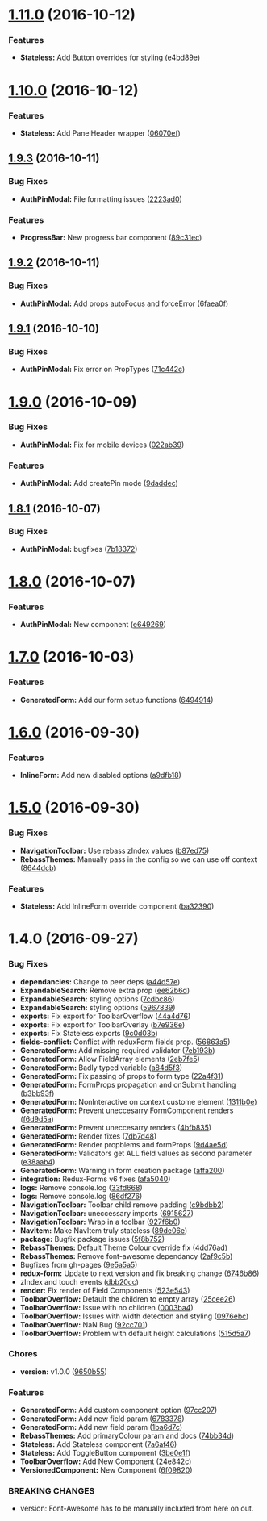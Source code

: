 <a name="1.11.0"></a>
# [1.11.0](https://github.com/THL-DEV/thl-ui-components/compare/1.10.0...v1.11.0) (2016-10-12)


### Features

* **Stateless:** Add Button overrides for styling ([e4bd89e](https://github.com/THL-DEV/thl-ui-components/commit/e4bd89e))



<a name="1.10.0"></a>
# [1.10.0](https://github.com/THL-DEV/thl-ui-components/compare/1.9.3...v1.10.0) (2016-10-12)


### Features

* **Stateless:** Add PanelHeader wrapper ([06070ef](https://github.com/THL-DEV/thl-ui-components/commit/06070ef))



<a name="1.9.3"></a>
## [1.9.3](https://github.com/THL-DEV/thl-ui-components/compare/1.9.2...v1.9.3) (2016-10-11)


### Bug Fixes

* **AuthPinModal:** File formatting issues ([2223ad0](https://github.com/THL-DEV/thl-ui-components/commit/2223ad0))


### Features

* **ProgressBar:** New progress bar component ([89c31ec](https://github.com/THL-DEV/thl-ui-components/commit/89c31ec))



<a name="1.9.2"></a>
## [1.9.2](https://github.com/THL-DEV/thl-ui-components/compare/1.9.1...v1.9.2) (2016-10-11)


### Bug Fixes

* **AuthPinModal:** Add props autoFocus and forceError ([6faea0f](https://github.com/THL-DEV/thl-ui-components/commit/6faea0f))



<a name="1.9.1"></a>
## [1.9.1](https://github.com/THL-DEV/thl-ui-components/compare/1.9.0...v1.9.1) (2016-10-10)


### Bug Fixes

* **AuthPinModal:** Fix error on PropTypes ([71c442c](https://github.com/THL-DEV/thl-ui-components/commit/71c442c))



<a name="1.9.0"></a>
# [1.9.0](https://github.com/THL-DEV/thl-ui-components/compare/1.8.1...v1.9.0) (2016-10-09)


### Bug Fixes

* **AuthPinModal:** Fix for mobile devices ([022ab39](https://github.com/THL-DEV/thl-ui-components/commit/022ab39))


### Features

* **AuthPinModal:** Add createPin mode ([9daddec](https://github.com/THL-DEV/thl-ui-components/commit/9daddec))



<a name="1.8.1"></a>
## [1.8.1](https://github.com/THL-DEV/thl-ui-components/compare/1.8.0...v1.8.1) (2016-10-07)


### Bug Fixes

* **AuthPinModal:** bugfixes ([7b18372](https://github.com/THL-DEV/thl-ui-components/commit/7b18372))



<a name="1.8.0"></a>
# [1.8.0](https://github.com/THL-DEV/thl-ui-components/compare/1.7.0...v1.8.0) (2016-10-07)


### Features

* **AuthPinModal:** New component ([e649269](https://github.com/THL-DEV/thl-ui-components/commit/e649269))



<a name="1.7.0"></a>
# [1.7.0](https://github.com/THL-DEV/thl-ui-components/compare/1.6.0...v1.7.0) (2016-10-03)


### Features

* **GeneratedForm:** Add our form setup functions ([6494914](https://github.com/THL-DEV/thl-ui-components/commit/6494914))



<a name="1.6.0"></a>
# [1.6.0](https://github.com/THL-DEV/thl-ui-components/compare/1.5.0...v1.6.0) (2016-09-30)


### Features

* **InlineForm:** Add new disabled options ([a9dfb18](https://github.com/THL-DEV/thl-ui-components/commit/a9dfb18))



<a name="1.5.0"></a>
# [1.5.0](https://github.com/THL-DEV/thl-ui-components/compare/1.4.0...v1.5.0) (2016-09-30)


### Bug Fixes

* **NavigationToolbar:** Use rebass zIndex values ([b87ed75](https://github.com/THL-DEV/thl-ui-components/commit/b87ed75))
* **RebassThemes:** Manually pass in the config so we can use off context ([8644dcb](https://github.com/THL-DEV/thl-ui-components/commit/8644dcb))


### Features

* **Stateless:** Add InlineForm override component ([ba32390](https://github.com/THL-DEV/thl-ui-components/commit/ba32390))



<a name="1.4.0"></a>
# 1.4.0 (2016-09-27)


### Bug Fixes

* **dependancies:** Change to peer deps ([a44d57e](https://github.com/THL-DEV/thl-ui-components/commit/a44d57e))
* **ExpandableSearch:** Remove extra prop ([ee62b6d](https://github.com/THL-DEV/thl-ui-components/commit/ee62b6d))
* **ExpandableSearch:** styling options ([7cdbc86](https://github.com/THL-DEV/thl-ui-components/commit/7cdbc86))
* **ExpandableSearch:** styling options ([5967839](https://github.com/THL-DEV/thl-ui-components/commit/5967839))
* **exports:** Fix export for ToolbarOverflow ([44a4d76](https://github.com/THL-DEV/thl-ui-components/commit/44a4d76))
* **exports:** Fix export for ToolbarOverlay ([b7e936e](https://github.com/THL-DEV/thl-ui-components/commit/b7e936e))
* **exports:** Fix Stateless exports ([9c0d03b](https://github.com/THL-DEV/thl-ui-components/commit/9c0d03b))
* **fields-conflict:** Conflict with reduxForm fields prop. ([56863a5](https://github.com/THL-DEV/thl-ui-components/commit/56863a5))
* **GeneratedForm:** Add missing required validator ([7eb193b](https://github.com/THL-DEV/thl-ui-components/commit/7eb193b))
* **GeneratedForm:** Allow FieldArray elements ([2eb7fe5](https://github.com/THL-DEV/thl-ui-components/commit/2eb7fe5))
* **GeneratedForm:** Badly typed variable ([a84d5f3](https://github.com/THL-DEV/thl-ui-components/commit/a84d5f3))
* **GeneratedForm:** Fix passing of props to form type ([22a4f31](https://github.com/THL-DEV/thl-ui-components/commit/22a4f31))
* **GeneratedForm:** FormProps propagation and onSubmit handling ([b3bb93f](https://github.com/THL-DEV/thl-ui-components/commit/b3bb93f))
* **GeneratedForm:** NonInteractive on context custome element ([1311b0e](https://github.com/THL-DEV/thl-ui-components/commit/1311b0e))
* **GeneratedForm:** Prevent uneccesarry FormComponent renders ([f6d9d5a](https://github.com/THL-DEV/thl-ui-components/commit/f6d9d5a))
* **GeneratedForm:** Prevent uneccesarry renders ([4bfb835](https://github.com/THL-DEV/thl-ui-components/commit/4bfb835))
* **GeneratedForm:** Render fixes ([7db7d48](https://github.com/THL-DEV/thl-ui-components/commit/7db7d48))
* **GeneratedForm:** Render propblems and formProps ([9d4ae5d](https://github.com/THL-DEV/thl-ui-components/commit/9d4ae5d))
* **GeneratedForm:** Validators get ALL field values as second parameter ([e38aab4](https://github.com/THL-DEV/thl-ui-components/commit/e38aab4))
* **GeneratedForm:** Warning in form creation package ([affa200](https://github.com/THL-DEV/thl-ui-components/commit/affa200))
* **integration:** Redux-Forms v6 fixes ([afa5040](https://github.com/THL-DEV/thl-ui-components/commit/afa5040))
* **logs:** Remove console.log ([33fd668](https://github.com/THL-DEV/thl-ui-components/commit/33fd668))
* **logs:** Remove console.log ([86df276](https://github.com/THL-DEV/thl-ui-components/commit/86df276))
* **NavigationToolbar:** Toolbar child remove padding ([c9bdbb2](https://github.com/THL-DEV/thl-ui-components/commit/c9bdbb2))
* **NavigationToolbar:** uneccessary imports ([6915627](https://github.com/THL-DEV/thl-ui-components/commit/6915627))
* **NavigationToolbar:** Wrap in a toolbar ([927f6b0](https://github.com/THL-DEV/thl-ui-components/commit/927f6b0))
* **NavItem:** Make NavItem truly stateless ([89de06e](https://github.com/THL-DEV/thl-ui-components/commit/89de06e))
* **package:** Bugfix package issues ([5f8b752](https://github.com/THL-DEV/thl-ui-components/commit/5f8b752))
* **RebassThemes:** Default Theme Colour override fix ([4dd76ad](https://github.com/THL-DEV/thl-ui-components/commit/4dd76ad))
* **RebassThemes:** Remove font-awesome dependancy ([2af9c5b](https://github.com/THL-DEV/thl-ui-components/commit/2af9c5b))
* Bugfixes from gh-pages ([9e5a5a5](https://github.com/THL-DEV/thl-ui-components/commit/9e5a5a5))
* **redux-form:** Update to next version and fix breaking change ([6746b86](https://github.com/THL-DEV/thl-ui-components/commit/6746b86))
* zIndex and touch events ([dbb20cc](https://github.com/THL-DEV/thl-ui-components/commit/dbb20cc))
* **render:** Fix render of Field Components ([523e543](https://github.com/THL-DEV/thl-ui-components/commit/523e543))
* **ToolbarOverflow:** Default the children to empty array ([25cee26](https://github.com/THL-DEV/thl-ui-components/commit/25cee26))
* **ToolbarOverflow:** Issue with no children ([0003ba4](https://github.com/THL-DEV/thl-ui-components/commit/0003ba4))
* **ToolbarOverflow:** Issues with width detection and styling ([0976ebc](https://github.com/THL-DEV/thl-ui-components/commit/0976ebc))
* **ToolbarOverflow:** NaN Bug ([92cc701](https://github.com/THL-DEV/thl-ui-components/commit/92cc701))
* **ToolbarOverflow:** Problem with default height calculations ([515d5a7](https://github.com/THL-DEV/thl-ui-components/commit/515d5a7))


### Chores

* **version:** v1.0.0 ([9650b55](https://github.com/THL-DEV/thl-ui-components/commit/9650b55))


### Features

* **GeneratedForm:** Add custom component option ([97cc207](https://github.com/THL-DEV/thl-ui-components/commit/97cc207))
* **GeneratedForm:** Add new field param ([6783378](https://github.com/THL-DEV/thl-ui-components/commit/6783378))
* **GeneratedForm:** Add new field param ([1ba6d7c](https://github.com/THL-DEV/thl-ui-components/commit/1ba6d7c))
* **RebassThemes:** Add primaryColour param and docs ([74bb34d](https://github.com/THL-DEV/thl-ui-components/commit/74bb34d))
* **Stateless:** Add Stateless component ([7a6af46](https://github.com/THL-DEV/thl-ui-components/commit/7a6af46))
* **Stateless:** Add ToggleButton component ([3be0e1f](https://github.com/THL-DEV/thl-ui-components/commit/3be0e1f))
* **ToolbarOverflow:** Add New Component ([24e842c](https://github.com/THL-DEV/thl-ui-components/commit/24e842c))
* **VersionedComponent:** New Component ([6f09820](https://github.com/THL-DEV/thl-ui-components/commit/6f09820))


### BREAKING CHANGES

* version: Font-Awesome has to be manually included from here on out.



